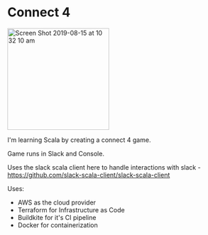 # Connect 4

<img width="229" alt="Screen Shot 2019-08-15 at 10 32 10 am" src="https://user-images.githubusercontent.com/30946820/63065131-33419f80-bf48-11e9-8483-b477fae5285a.png">

I'm learning Scala by creating a connect 4 game.

Game runs in Slack and Console.

Uses the slack scala client here to handle interactions with slack - https://github.com/slack-scala-client/slack-scala-client

Uses:
- AWS as the cloud provider
- Terraform for Infrastructure as Code
- Buildkite for it's CI pipeline
- Docker for containerization
